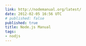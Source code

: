 ```yaml
---
link: http://nodemanual.org/latest/
date: 2012-02-05 16:56 UTC
# published: false
published: true
title: Node.js Manual
tags:
- nodjs
---
```



